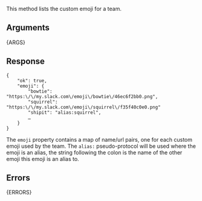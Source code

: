 This method lists the custom emoji for a team.


## Arguments

{ARGS}


## Response

	{
		"ok": true,
		"emoji": {
			"bowtie": "https:\/\/my.slack.com\/emoji\/bowtie\/46ec6f2bb0.png",
			"squirrel": "https:\/\/my.slack.com\/emoji\/squirrel\/f35f40c0e0.png"
			"shipit": "alias:squirrel",
			…
		}
	}

The `emoji` property contains a map of name/url pairs, one for each custom
emoji used by the team. The `alias:` pseudo-protocol will be used where the
emoji is an alias, the string following the colon is the name of the other
emoji this emoji is an alias to.


## Errors

{ERRORS}
